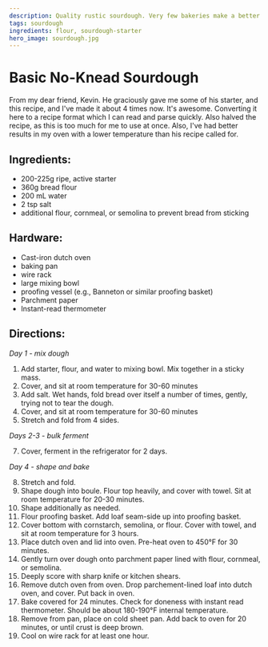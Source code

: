 ```yaml
---
description: Quality rustic sourdough. Very few bakeries make a better loaf.
tags: sourdough
ingredients: flour, sourdough-starter
hero_image: sourdough.jpg
---
```


# Basic No-Knead Sourdough

From my dear friend, Kevin. He graciously gave me some of his starter, and this recipe, and I've made it about 4 times now. It's awesome. Converting it here to a recipe format which I can read and parse quickly. Also halved the recipe, as this is too much for me to use at once. Also, I've had better results in my oven with a lower temperature than his recipe called for.

## Ingredients:

- 200-225g ripe, active starter
- 360g bread flour
- 200 mL water
- 2 tsp salt
- additional flour, cornmeal, or semolina to prevent bread from sticking

## Hardware:

- Cast-iron dutch oven
- baking pan
- wire rack
- large mixing bowl
- proofing vessel (e.g., Banneton or similar proofing basket)
- Parchment paper
- Instant-read thermometer

## Directions:

_Day 1 - mix dough_

1. Add starter, flour, and water to mixing bowl. Mix together in a sticky mass.
2. Cover, and sit at room temperature for 30-60 minutes
3. Add salt. Wet hands, fold bread over itself a number of times, gently, trying not to tear the dough.
4. Cover, and sit at room temperature for 30-60 minutes
5. Stretch and fold from 4 sides.

_Days 2-3 - bulk ferment_ 

7. Cover, ferment in the refrigerator for 2 days.

_Day 4 - shape and bake_ 

8. Stretch and fold.
9. Shape dough into boule. Flour top heavily, and cover with towel. Sit at room temperature for 20-30 minutes.
10. Shape additionally as needed. 
11. Flour proofing basket. Add loaf seam-side up into proofing basket.
12. Cover bottom with cornstarch, semolina, or flour. Cover with towel, and sit at room temperature for 3 hours.
13. Place dutch oven and lid into oven. Pre-heat oven to 450°F for 30 minutes.
14. Gently turn over dough onto parchment paper lined with flour, cornmeal, or semolina.
15. Deeply score with sharp knife or kitchen shears.
16. Remove dutch oven from oven. Drop parchement-lined loaf into dutch oven, and cover. Put back in oven.
17. Bake covered for 24 minutes. Check for doneness with instant read thermometer. Should be about 180-190°F internal temperature.
18. Remove from pan, place on cold sheet pan. Add back to oven for 20 minutes, or until crust is deep brown.
19. Cool on wire rack for at least one hour.
